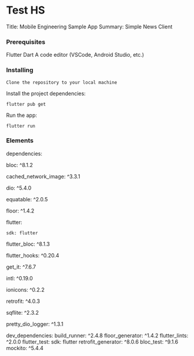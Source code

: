 # Test HS

Title: Mobile Engineering Sample App
Summary: Simple News Client

### Prerequisites

Flutter 
Dart 
A code editor (VSCode, Android Studio, etc.)

### Installing

```
Clone the repository to your local machine
```

Install the project dependencies:

```
flutter pub get
```

Run the app:

```
flutter run
```

### Elements

dependencies:

  bloc: ^8.1.2
  
  cached_network_image: ^3.3.1
  
  dio: ^5.4.0
  
  equatable: ^2.0.5
  
  floor: ^1.4.2
  
  flutter:
  
    sdk: flutter
    
  flutter_bloc: ^8.1.3
  
  flutter_hooks: ^0.20.4
  
  get_it: ^7.6.7
  
  intl: ^0.19.0
  
  ionicons: ^0.2.2
  
  retrofit: ^4.0.3
  
  sqflite: ^2.3.2
  
  pretty_dio_logger: ^1.3.1
  

dev_dependencies:
  build_runner: ^2.4.8
  floor_generator: ^1.4.2
  flutter_lints: ^2.0.0
  flutter_test:
    sdk: flutter
  retrofit_generator: ^8.0.6
  bloc_test: ^9.1.6
  mockito: ^5.4.4
